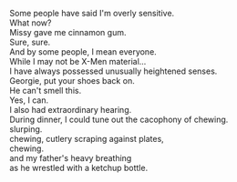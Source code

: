 
Some people have said I'm overly sensitive.       
What now?      
Missy gave me cinnamon gum.      
Sure, sure.      
And by some people, I mean everyone.      
While I may not be X-Men material...      
I have always possessed unusually heightened senses.      
Georgie, put your shoes back on.      
He can't smell this.      
Yes, I can.      
I also had extraordinary hearing.      
During dinner, I could tune out the cacophony of chewing.      
slurping.      
chewing, cutlery scraping against plates,      
chewing.      
and my father's heavy breathing      
as he wrestled with a ketchup bottle.      



